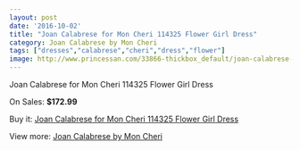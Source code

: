 ```yaml
---
layout: post
date: '2016-10-02'
title: "Joan Calabrese for Mon Cheri 114325 Flower Girl Dress"
category: Joan Calabrese by Mon Cheri
tags: ["dresses","calabrese","cheri","dress","flower"]
image: http://www.princessan.com/33866-thickbox_default/joan-calabrese-for-mon-cheri-114325-flower-girl-dress.jpg
---
```

Joan Calabrese for Mon Cheri 114325 Flower Girl Dress

On Sales: **$172.99**
<a href="https://www.princessan.com/en/15778-joan-calabrese-for-mon-cheri-114325-flower-girl-dress.html"><amp-img layout="responsive" width="600" height="600" src="//www.princessan.com/33866-thickbox_default/joan-calabrese-for-mon-cheri-114325-flower-girl-dress.jpg" alt="Joan Calabrese for Mon Cheri 114325 Flower Girl Dress 0" /></a>
<a href="https://www.princessan.com/en/15778-joan-calabrese-for-mon-cheri-114325-flower-girl-dress.html"><amp-img layout="responsive" width="600" height="600" src="//www.princessan.com/33867-thickbox_default/joan-calabrese-for-mon-cheri-114325-flower-girl-dress.jpg" alt="Joan Calabrese for Mon Cheri 114325 Flower Girl Dress 1" /></a>
<a href="https://www.princessan.com/en/15778-joan-calabrese-for-mon-cheri-114325-flower-girl-dress.html"><amp-img layout="responsive" width="600" height="600" src="//www.princessan.com/33868-thickbox_default/joan-calabrese-for-mon-cheri-114325-flower-girl-dress.jpg" alt="Joan Calabrese for Mon Cheri 114325 Flower Girl Dress 2" /></a>
<a href="https://www.princessan.com/en/15778-joan-calabrese-for-mon-cheri-114325-flower-girl-dress.html"><amp-img layout="responsive" width="600" height="600" src="//www.princessan.com/33869-thickbox_default/joan-calabrese-for-mon-cheri-114325-flower-girl-dress.jpg" alt="Joan Calabrese for Mon Cheri 114325 Flower Girl Dress 3" /></a>

Buy it: [Joan Calabrese for Mon Cheri 114325 Flower Girl Dress](https://www.princessan.com/en/15778-joan-calabrese-for-mon-cheri-114325-flower-girl-dress.html "Joan Calabrese for Mon Cheri 114325 Flower Girl Dress")

View more: [Joan Calabrese by Mon Cheri](https://www.princessan.com/en/118- "Joan Calabrese by Mon Cheri")